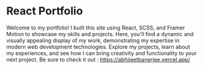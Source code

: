 # React Portfolio
Welcome to my portfolio! I built this site using React, SCSS, and Framer Motion to showcase my skills and projects. Here, you'll find a dynamic and visually appealing display of my work, demonstrating my expertise in modern web development technologies. Explore my projects, learn about my experiences, and see how I can bring creativity and functionality to your next project.
Be sure to check it out : https://abhijeetbanerjee.vercel.app/

